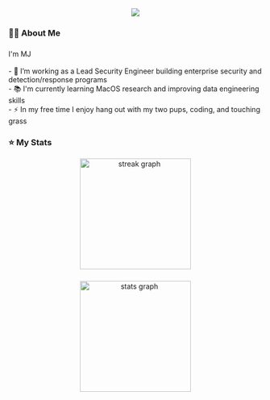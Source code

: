 <div align="center">
  <img src="https://visitor-badge.laobi.icu/badge?page_id=orchardescape.orchardescape&"  />
</div>

<h3 align="left">🙋‍♂️ About Me</h3>

###

<p align="left">I'm MJ<br><br>- 🔭 I’m working as a Lead Security Engineer building enterprise security and detection/response programs<br>- 📚 I'm currently learning MacOS research and improving data engineering skills <br>- ⚡ In my free time I enjoy hang out with my two pups, coding, and touching grass</p>

###
<h3 align="left">⭐️ My Stats</h3>
<div align="center">
  <img src="https://streak-stats.demolab.com?user=orchardescape&theme=github-dark")&hide_border=false&border_radius=5&order=3" height="220" alt="streak graph"  />
</div>

###

<div align="center">
<img src="https://github-readme-stats.vercel.app/api?username=orchardescape&hide_title=false&hide_rank=false&show_icons=true&include_all_commits=true&count_private=true&disable_animations=false&theme=dracula&locale=en&hide_border=false" height="220" alt="stats graph" />
</div>







